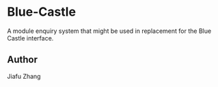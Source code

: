 # Blue-Castle
A module enquiry system that might be used in replacement for the Blue Castle interface.

## Author
Jiafu Zhang
